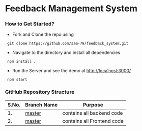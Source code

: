 # Feedback Management System

### How to Get Started?

- Fork and Clone the repo using
```
 git clone https://github.com/sam-79/feedback_system.git
```
- Navigate to the directory and install all dependencies 
```
 npm install .
```
- Run the Server and see the demo at [http://localhost:3000/](http://localhost:3000/)
```
 npm start
```

### GitHub Repository Structure

| S.No. | Branch Name                                                             | Purpose                    |
| ----- | ----------------------------------------------------------------------- | -------------------------- |
| 1.    | [master](https://github.com/nshrivastav1512/feedback) | contains all backend code  |
| 2.    | [master](https://github.com/sam-79/feedback_system)                   | contains all Frontend code |
